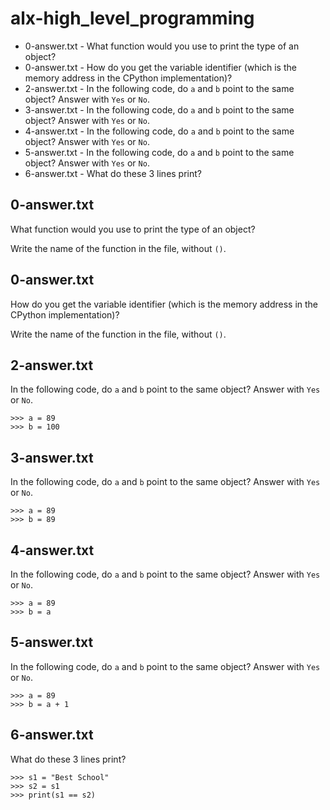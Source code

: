 # alx-high_level_programming
* 0-answer.txt - What function would you use to print the type of an object?
* 0-answer.txt - How do you get the variable identifier (which is the memory address in the CPython implementation)?
* 2-answer.txt - In the following code, do `a` and `b` point to the same object? Answer with `Yes` or `No`.
* 3-answer.txt - In the following code, do `a` and `b` point to the same object? Answer with `Yes` or `No`.
* 4-answer.txt - In the following code, do `a` and `b` point to the same object? Answer with `Yes` or `No`.
* 5-answer.txt - In the following code, do `a` and `b` point to the same object? Answer with `Yes` or `No`.
* 6-answer.txt - What do these 3 lines print?



## 0-answer.txt ##
What function would you use to print the type of an object?

Write the name of the function in the file, without `()`.


## 0-answer.txt ##
How do you get the variable identifier (which is the memory address in the CPython implementation)?

Write the name of the function in the file, without `()`.


## 2-answer.txt ##
In the following code, do `a` and `b` point to the same object? Answer with `Yes` or `No`.

~~~~
>>> a = 89
>>> b = 100
~~~~


## 3-answer.txt ##
In the following code, do `a` and `b` point to the same object? Answer with `Yes` or `No`.

~~~~
>>> a = 89
>>> b = 89
~~~~


## 4-answer.txt ##
In the following code, do `a` and `b` point to the same object? Answer with `Yes` or `No`.

~~~~
>>> a = 89
>>> b = a
~~~~


## 5-answer.txt ##
In the following code, do `a` and `b` point to the same object? Answer with `Yes` or `No`.

~~~~
>>> a = 89
>>> b = a + 1
~~~~


## 6-answer.txt ##
What do these 3 lines print?

~~~~
>>> s1 = "Best School"
>>> s2 = s1
>>> print(s1 == s2)
~~~~
